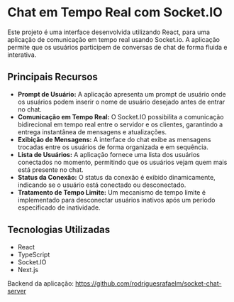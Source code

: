 # Chat em Tempo Real com Socket.IO

Este projeto é uma interface desenvolvida utilizando React, para uma aplicação de comunicação em tempo real usando Socket.io. A aplicação permite que os usuários participem de conversas de chat de forma fluida e interativa.

## Principais Recursos

- **Prompt de Usuário:** A aplicação apresenta um prompt de usuário onde os usuários podem inserir o nome de usuário desejado antes de entrar no chat.
- **Comunicação em Tempo Real:** O Socket.IO possibilita a comunicação bidirecional em tempo real entre o servidor e os clientes, garantindo a entrega instantânea de mensagens e atualizações.
- **Exibição de Mensagens:** A interface do chat exibe as mensagens trocadas entre os usuários de forma organizada e em sequência.
- **Lista de Usuários:** A aplicação fornece uma lista dos usuários conectados no momento, permitindo que os usuários vejam quem mais está presente no chat.
- **Status da Conexão:** O status da conexão é exibido dinamicamente, indicando se o usuário está conectado ou desconectado.
- **Tratamento de Tempo Limite:** Um mecanismo de tempo limite é implementado para desconectar usuários inativos após um período especificado de inatividade.

## Tecnologias Utilizadas

- React
- TypeScript
- Socket.IO 
- Next.js

Backend da aplicação: https://github.com/rodriguesrafaelm/socket-chat-server
